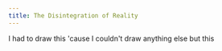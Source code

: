 ```yaml
---
title: The Disintegration of Reality
---
```


I had to draw this 'cause I couldn't draw anything else but this